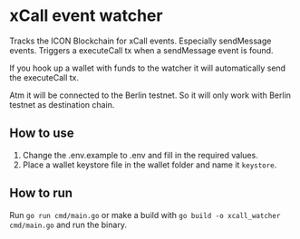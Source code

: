 # xCall event watcher
Tracks the ICON Blockchain for xCall events. Especially sendMessage events. Triggers a executeCall tx when a sendMessage event is found.

If you hook up a wallet with funds to the watcher it will automatically send the executeCall tx.

Atm it will be connected to the Berlin testnet. So it will only work with Berlin testnet as destination chain.

## How to use
1. Change the .env.example to .env and fill in the required values.
2. Place a wallet keystore file in the wallet folder and name it `keystore`.

## How to run
Run `go run cmd/main.go` or make a build with `go build -o xcall_watcher cmd/main.go` and run the binary.